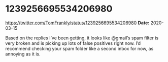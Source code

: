 # 1239256695534206980
https://twitter.com/TomFrankly/status/1239256695534206980
**Date:** 2020-03-15

Based on the replies I’ve been getting, it looks like @gmail’s spam filter is very broken and is picking up lots of false positives right now. I’d recommend checking your spam folder like a second inbox for now, as annoying as it is.

